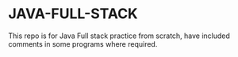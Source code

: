 # JAVA-FULL-STACK
This repo is for Java Full stack practice from scratch, have included comments in some programs where required.
